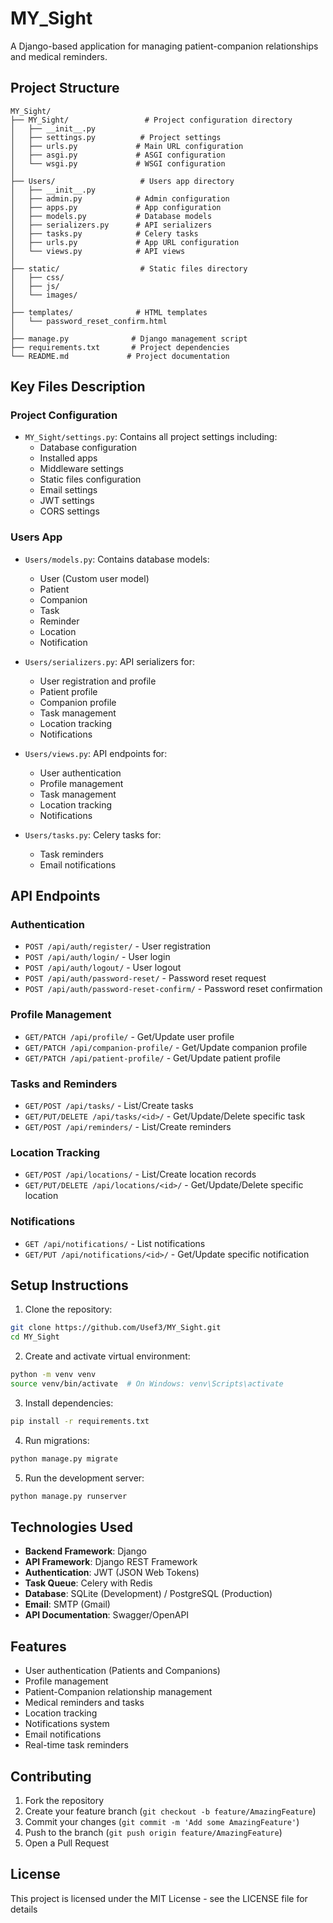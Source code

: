 # MY_Sight

A Django-based application for managing patient-companion relationships and medical reminders.

## Project Structure

```
MY_Sight/
├── MY_Sight/                 # Project configuration directory
│   ├── __init__.py
│   ├── settings.py          # Project settings
│   ├── urls.py             # Main URL configuration
│   ├── asgi.py             # ASGI configuration
│   └── wsgi.py             # WSGI configuration
│
├── Users/                   # Users app directory
│   ├── __init__.py
│   ├── admin.py            # Admin configuration
│   ├── apps.py             # App configuration
│   ├── models.py           # Database models
│   ├── serializers.py      # API serializers
│   ├── tasks.py            # Celery tasks
│   ├── urls.py             # App URL configuration
│   └── views.py            # API views
│
├── static/                  # Static files directory
│   ├── css/
│   ├── js/
│   └── images/
│
├── templates/              # HTML templates
│   └── password_reset_confirm.html
│
├── manage.py              # Django management script
├── requirements.txt       # Project dependencies
└── README.md             # Project documentation
```

## Key Files Description

### Project Configuration
- `MY_Sight/settings.py`: Contains all project settings including:
  - Database configuration
  - Installed apps
  - Middleware settings
  - Static files configuration
  - Email settings
  - JWT settings
  - CORS settings

### Users App
- `Users/models.py`: Contains database models:
  - User (Custom user model)
  - Patient
  - Companion
  - Task
  - Reminder
  - Location
  - Notification

- `Users/serializers.py`: API serializers for:
  - User registration and profile
  - Patient profile
  - Companion profile
  - Task management
  - Location tracking
  - Notifications

- `Users/views.py`: API endpoints for:
  - User authentication
  - Profile management
  - Task management
  - Location tracking
  - Notifications

- `Users/tasks.py`: Celery tasks for:
  - Task reminders
  - Email notifications

## API Endpoints

### Authentication
- `POST /api/auth/register/` - User registration
- `POST /api/auth/login/` - User login
- `POST /api/auth/logout/` - User logout
- `POST /api/auth/password-reset/` - Password reset request
- `POST /api/auth/password-reset-confirm/` - Password reset confirmation

### Profile Management
- `GET/PATCH /api/profile/` - Get/Update user profile
- `GET/PATCH /api/companion-profile/` - Get/Update companion profile
- `GET/PATCH /api/patient-profile/` - Get/Update patient profile

### Tasks and Reminders
- `GET/POST /api/tasks/` - List/Create tasks
- `GET/PUT/DELETE /api/tasks/<id>/` - Get/Update/Delete specific task
- `GET/POST /api/reminders/` - List/Create reminders

### Location Tracking
- `GET/POST /api/locations/` - List/Create location records
- `GET/PUT/DELETE /api/locations/<id>/` - Get/Update/Delete specific location

### Notifications
- `GET /api/notifications/` - List notifications
- `GET/PUT /api/notifications/<id>/` - Get/Update specific notification

## Setup Instructions

1. Clone the repository:
```bash
git clone https://github.com/Usef3/MY_Sight.git
cd MY_Sight
```

2. Create and activate virtual environment:
```bash
python -m venv venv
source venv/bin/activate  # On Windows: venv\Scripts\activate
```

3. Install dependencies:
```bash
pip install -r requirements.txt
```

4. Run migrations:
```bash
python manage.py migrate
```

5. Run the development server:
```bash
python manage.py runserver
```

## Technologies Used

- **Backend Framework**: Django
- **API Framework**: Django REST Framework
- **Authentication**: JWT (JSON Web Tokens)
- **Task Queue**: Celery with Redis
- **Database**: SQLite (Development) / PostgreSQL (Production)
- **Email**: SMTP (Gmail)
- **API Documentation**: Swagger/OpenAPI

## Features

- User authentication (Patients and Companions)
- Profile management
- Patient-Companion relationship management
- Medical reminders and tasks
- Location tracking
- Notifications system
- Email notifications
- Real-time task reminders

## Contributing

1. Fork the repository
2. Create your feature branch (`git checkout -b feature/AmazingFeature`)
3. Commit your changes (`git commit -m 'Add some AmazingFeature'`)
4. Push to the branch (`git push origin feature/AmazingFeature`)
5. Open a Pull Request

## License

This project is licensed under the MIT License - see the LICENSE file for details 